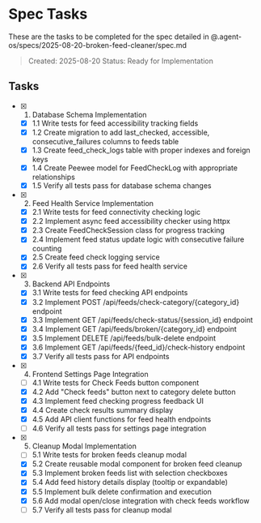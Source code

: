 # Spec Tasks

These are the tasks to be completed for the spec detailed in @.agent-os/specs/2025-08-20-broken-feed-cleaner/spec.md

> Created: 2025-08-20
> Status: Ready for Implementation

## Tasks

- [x] 1. Database Schema Implementation
  - [x] 1.1 Write tests for feed accessibility tracking fields
  - [x] 1.2 Create migration to add last_checked, accessible, consecutive_failures columns to feeds table
  - [x] 1.3 Create feed_check_logs table with proper indexes and foreign keys
  - [x] 1.4 Create Peewee model for FeedCheckLog with appropriate relationships
  - [x] 1.5 Verify all tests pass for database schema changes

- [x] 2. Feed Health Service Implementation
  - [x] 2.1 Write tests for feed connectivity checking logic
  - [x] 2.2 Implement async feed accessibility checker using httpx
  - [x] 2.3 Create FeedCheckSession class for progress tracking
  - [x] 2.4 Implement feed status update logic with consecutive failure counting
  - [x] 2.5 Create feed check logging service
  - [x] 2.6 Verify all tests pass for feed health service

- [x] 3. Backend API Endpoints
  - [x] 3.1 Write tests for feed checking API endpoints
  - [x] 3.2 Implement POST /api/feeds/check-category/{category_id} endpoint
  - [x] 3.3 Implement GET /api/feeds/check-status/{session_id} endpoint
  - [x] 3.4 Implement GET /api/feeds/broken/{category_id} endpoint
  - [x] 3.5 Implement DELETE /api/feeds/bulk-delete endpoint
  - [x] 3.6 Implement GET /api/feeds/{feed_id}/check-history endpoint
  - [x] 3.7 Verify all tests pass for API endpoints

- [x] 4. Frontend Settings Page Integration
  - [ ] 4.1 Write tests for Check Feeds button component
  - [x] 4.2 Add "Check feeds" button next to category delete button
  - [x] 4.3 Implement feed checking progress feedback UI
  - [x] 4.4 Create check results summary display
  - [x] 4.5 Add API client functions for feed health endpoints
  - [ ] 4.6 Verify all tests pass for settings page integration

- [x] 5. Cleanup Modal Implementation  
  - [ ] 5.1 Write tests for broken feeds cleanup modal
  - [x] 5.2 Create reusable modal component for broken feed cleanup
  - [x] 5.3 Implement broken feeds list with selection checkboxes
  - [x] 5.4 Add feed history details display (tooltip or expandable)
  - [x] 5.5 Implement bulk delete confirmation and execution
  - [x] 5.6 Add modal open/close integration with check feeds workflow
  - [ ] 5.7 Verify all tests pass for cleanup modal